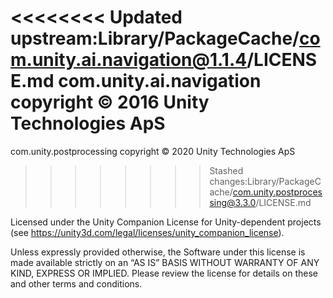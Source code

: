 <<<<<<<< Updated upstream:Library/PackageCache/com.unity.ai.navigation@1.1.4/LICENSE.md
com.unity.ai.navigation copyright © 2016 Unity Technologies ApS
========
com.unity.postprocessing copyright © 2020 Unity Technologies ApS
>>>>>>>> Stashed changes:Library/PackageCache/com.unity.postprocessing@3.3.0/LICENSE.md

Licensed under the Unity Companion License for Unity-dependent projects (see https://unity3d.com/legal/licenses/unity_companion_license).

Unless expressly provided otherwise, the Software under this license is made available strictly on an “AS IS” BASIS WITHOUT WARRANTY OF ANY KIND, EXPRESS OR IMPLIED. Please review the license for details on these and other terms and conditions.